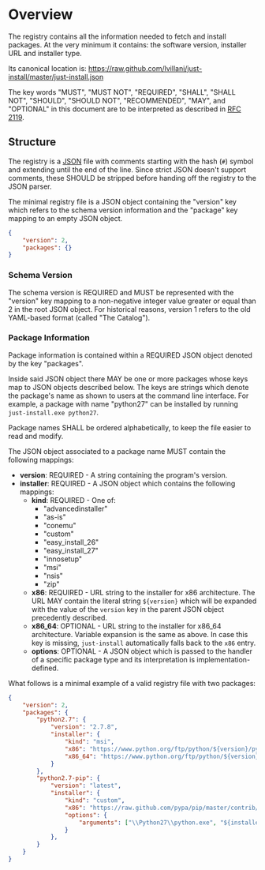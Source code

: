 # Overview

The registry contains all the information needed to fetch and install packages. At the very
minimum it contains: the software version, installer URL and installer type.

Its canonical location is: <https://raw.github.com/lvillani/just-install/master/just-install.json>

The key words "MUST", "MUST NOT", "REQUIRED", "SHALL", "SHALL NOT", "SHOULD", "SHOULD NOT",
"RECOMMENDED", "MAY", and "OPTIONAL" in this document are to be interpreted as described in [RFC
2119](http://tools.ietf.org/html/rfc2119).


## Structure

The registry is a [JSON](http://json.org/) file with comments starting with the hash (`#`) symbol
and extending until the end of the line. Since strict JSON doesn't support comments, these SHOULD
be stripped before handing off the registry to the JSON parser.

The minimal registry file is a JSON object containing the "version" key which refers to the schema
version information and the "package" key mapping to an empty JSON object.

```json
{
    "version": 2,
    "packages": {}
}
```

### Schema Version

The schema version is REQUIRED and MUST be represented with the "version" key mapping to a
non-negative integer value greater or equal than 2 in the root JSON object. For historical
reasons, version 1 refers to the old YAML-based format (called "The Catalog").

### Package Information

Package information is contained within a REQUIRED JSON object denoted by the key "packages".

Inside said JSON object there MAY be one or more packages whose keys map to JSON objects described
below. The keys are strings which denote the package's name as shown to users at the command line
interface. For example, a package with name "python27" can be installed by running
`just-install.exe python27`.

Package names SHALL be ordered alphabetically, to keep the file easier to read and modify.

The JSON object associated to a package name MUST contain the following mappings:

- __version__: REQUIRED - A string containing the program's version.
- __installer__: REQUIRED - A JSON object which contains the following mappings:
  + __kind__: REQUIRED - One of:
    - "advancedinstaller"
    - "as-is"
    - "conemu"
    - "custom"
    - "easy_install_26"
    - "easy_install_27"
    - "innosetup"
    - "msi"
    - "nsis"
    - "zip"
  + __x86__: REQUIRED - URL string to the installer for x86 architecture. The URL MAY contain the
    literal string `${version}` which will be expanded with the value of the `version` key in the
    parent JSON object precedently described.
  + __x86_64__: OPTIONAL - URL string to the installer for x86_64 architecture. Variable expansion
    is the same as above. In case this key is missing, `just-install` automatically falls back to
    the `x86` entry.
  + __options__: OPTIONAL - A JSON object which is passed to the handler of a specific package
    type and its interpretation is implementation-defined.

What follows is a minimal example of a valid registry file with two packages:

```json
{
    "version": 2,
    "packages": {
        "python2.7": {
            "version": "2.7.8",
            "installer": {
                "kind": "msi",
                "x86": "https://www.python.org/ftp/python/${version}/python-${version}.msi",
                "x86_64": "https://www.python.org/ftp/python/${version}/python-${version}.amd64.msi"
            }
        },
        "python2.7-pip": {
            "version": "latest",
            "installer": {
                "kind": "custom",
                "x86": "https://raw.github.com/pypa/pip/master/contrib/get-pip.py",
                "options": {
                    "arguments": ["\\Python27\\python.exe", "${installer}"]
                }
            },
        }
    }
}
```
